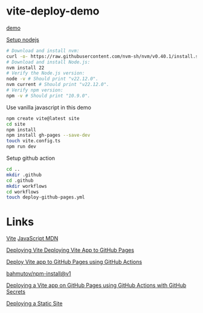 # vite-deploy-demo

[demo](https://mdelgert.github.io/vite-deploy-demo/)

[Setup nodejs](https://nodejs.org/en/download)
```bash
# Download and install nvm:
curl -o- https://raw.githubusercontent.com/nvm-sh/nvm/v0.40.1/install.sh | bash
# Download and install Node.js:
nvm install 22
# Verify the Node.js version:
node -v # Should print "v22.12.0".
nvm current # Should print "v22.12.0".
# Verify npm version:
npm -v # Should print "10.9.0".
```

Use vanilla javascript in this demo
```bash
npm create vite@latest site
cd site
npm install
npm install gh-pages --save-dev
touch vite.config.ts
npm run dev
```

Setup github action
```bash
cd ..
mkdir .github
cd .github
mkdir workflows
cd workflows
touch deploy-github-pages.yml
```

# Links
[Vite](https://vite.dev/)
[JavaScript MDN](https://developer.mozilla.org/en-US/docs/Web/JavaScript)

[Deploying Vite Deploying Vite App to GitHub Pages](https://medium.com/@aishwaryaparab1/deploying-vite-deploying-vite-app-to-github-pages-166fff40ffd3)

[Deploy Vite app to GitHub Pages using GitHub Actions](https://github.com/sitek94/vite-deploy-demo)

[bahmutov/npm-install@v1](https://github.com/bahmutov/npm-install)

[Deploying a Vite app on GitHub Pages using GitHub Actions with GitHub Secrets](https://dev.to/dwtoledo/deploying-a-vite-app-on-github-pages-using-github-actions-with-github-secrets-1hn0)

[Deploying a Static Site](https://vite.dev/guide/static-deploy)